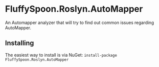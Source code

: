 # FluffySpoon.Roslyn.AutoMapper
An Automapper analyzer that will try to find out common issues regarding AutoMapper.

## Installing
The easiest way to install is via NuGet:
`install-package FluffySpoon.Roslyn.AutoMapper`
